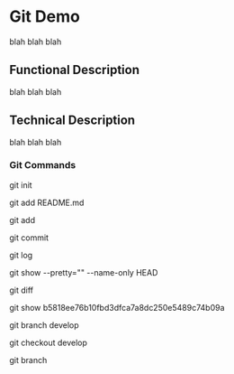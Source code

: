 # Git Demo

blah blah blah

## Functional Description

blah blah blah

## Technical Description

blah blah blah

### Git Commands

git init

git add README.md

git add

git commit

git log

git show --pretty="" --name-only HEAD

git diff

git show b5818ee76b10fbd3dfca7a8dc250e5489c74b09a

git branch develop

git checkout develop

git branch
